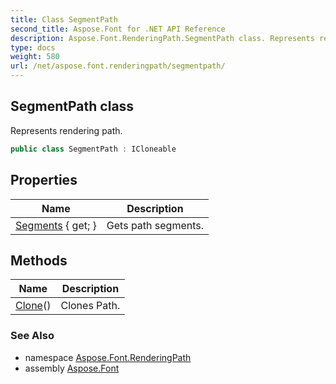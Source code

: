 ```yaml
---
title: Class SegmentPath
second_title: Aspose.Font for .NET API Reference
description: Aspose.Font.RenderingPath.SegmentPath class. Represents rendering path
type: docs
weight: 580
url: /net/aspose.font.renderingpath/segmentpath/
---
```

## SegmentPath class

Represents rendering path.

```csharp
public class SegmentPath : ICloneable
```

## Properties

| Name | Description |
| --- | --- |
| [Segments](../../aspose.font.renderingpath/segmentpath/segments/) { get; } | Gets path segments. |

## Methods

| Name | Description |
| --- | --- |
| [Clone](../../aspose.font.renderingpath/segmentpath/clone/)() | Clones Path. |

### See Also

* namespace [Aspose.Font.RenderingPath](../../aspose.font.renderingpath/)
* assembly [Aspose.Font](../../)


